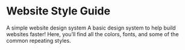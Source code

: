 # Website Style Guide
 A simple website design system
A basic design system to help build websites faster! Here, you’ll find all the colors, fonts, and some of the common repeating styles.
